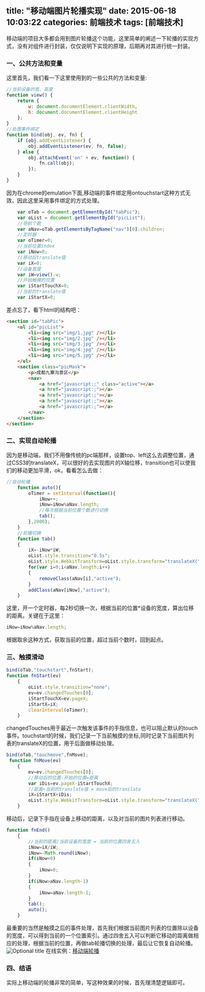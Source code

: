 title: "移动端图片轮播实现"
date: 2015-06-18 10:03:22
categories: 前端技术
tags: [前端技术]
---
移动端的项目大多都会用到图片轮播这个功能，这里简单的阐述一下轮播的实现方式，没有对组件进行封装，仅仅说明下实现的原理，后期再对其进行统一封装。
<!--more-->
### 一、公共方法和变量
这里首先，我们看一下这里使用到的一些公共的方法和变量:
```javascript
//当前设备的宽、高度
function view() {
    return {
        w: document.documentElement.clientWidth,
        h: document.documentElement.clientHeight
    };
}
//处理事件绑定
function bind(obj, ev, fn) {
    if (obj.addEventListener) {
        obj.addEventListener(ev, fn, false);
    } else {
        obj.attachEvent('on' + ev, function() {
            fn.call(obj);
        });
    }
}
```
因为在chrome的emulation下面,移动端的事件绑定用ontouchstart这种方式无效，因此这里采用事件绑定的方式处理。
```javascript
 	var oTab = document.getElementById("tabPic");
    var oList = document.getElementById("picList");
    //导航个数
    var aNav=oTab.getElementsByTagName("nav")[0].children;
    //定时器
    var oTimer=0;
    //当前位置index
    var iNow=0;
    //移动后translate值
    var iX=0;
    //设备宽度
    var iW=view().w;
    //开始触摸的位置
    var iStartTouchX=0;
    //当前的translate值
    var iStartX=0;
```
差点忘了，看下html的结构吧：
```html
<section id="tabPic">
    <ul id="picList">
        <li><img src="img/1.jpg" /></li>
        <li><img src="img/2.jpg" /></li>
        <li><img src="img/3.jpg" /></li>
        <li><img src="img/4.jpg" /></li>
        <li><img src="img/5.jpg" /></li>
    </ul>
    <section class="picMask">
        <p>成都九寨沟景区</p>
        <nav>
            <a href="javascript:;" class="active"></a>
            <a href="javascript:;"></a>
            <a href="javascript:;"></a>
            <a href="javascript:;"></a>
            <a href="javascript:;"></a>
        </nav>
    </section>
</section>
```

### 二、实现自动轮播
因为是移动端，我们不用像传统的pc端那样，设置top、left这么去调整位置，通过CSS3的translateX，可以很好的去实现图片的X轴位移，transition也可以使我们的移动更加平滑，ok，看看怎么去做：
```javascript
//自动轮播
    function auto(){
        oTimer = setInterval(function(){
            iNow++;
            iNow=iNow%aNav.length;
            //每次根据当前位置个数进行切换
            tab();
        },2000);
    }
    //轮播切换
    function tab()
    {
        iX=-iNow*iW;
        oList.style.transition="0.5s";
        oList.style.WebkitTransform=oList.style.transform="translateX("+iX+"px)";
        for(var i=0;i<aNav.length;i++)
        {
            removeClass(aNav[i],"active");
        }
        addClass(aNav[iNow],"active");
    }
```
这里，开一个定时器，每2秒切换一次，根据当前的位置*设备的宽度，算出位移的距离。关键在于这里：
```javascript
iNow=iNow%aNav.length;
```
根据取余这种方式，获取当前的位置，超过当前个数时，回到起点。

### 三、触摸滑动
```javascript
bind(oTab,"touchstart",fnStart);
function fnStart(ev)
    {
        oList.style.transition="none";
        ev=ev.changedTouches[0];
        iStartTouchX=ev.pageX;
        iStartX=iX;
        clearInterval(oTimer);
    }
```
changedTouches用于最近一次触发该事件的手指信息，也可以阻止默认的touch事件。touchstart的时候，我们记录一下当前触摸的坐标,同时记录下当前图片列表的translateX的位置，用于后面做移动处理。

```javascript
bind(oTab,"touchmove",fnMove);
 function fnMove(ev)
    {
        ev=ev.changedTouches[0];
        //移动后的位置-开始的位置=距离
        var iDis=ev.pageX-iStartTouchX;
        //距离+当前的translate值 = move后的translate
        iX=iStartX+iDis;
        oList.style.WebkitTransform=oList.style.transform="translateX("+iX+"px)";
    }
```
移动后，记录下手指在设备上移动的距离，以及对当前的图片列表进行移动。
```javascript
function fnEnd()
    {
        //当前的距离/当前设备的宽度 = 当前的位置四舍五入
        iNow=iX/iW;
        iNow=-Math.round(iNow);
        if(iNow<0)
        {
            iNow=0;
        }
        if(iNow>aNav.length-1)
        {
            iNow=aNav.length-1;
        }
        tab();
        auto();
    }
```
最重要的当然是触摸之后的事件处理，首先我们根据当前图片列表的位置除以设备的宽度，可以得到当前的一个位置索引。通过四舍五入可以判断它移动的距离做相应的处理，根据当前的位置，再做tab轮播切换的处理，最后让它恢复自动轮播。
![](/image/2015-6/1.jpg "Optional title")
在线实例：[移动端轮播](/example/2015-6/移动端滑屏/index.html)

### 四、结语
实际上移动端的轮播非常的简单，写这种效果的时候，首先理清楚逻辑即可。